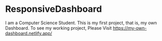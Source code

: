 # ResponsiveDashboard
I am a Computer Science Student. This is my first project, that is, my own Dashboard. To see my working project, Please Visit https://my-own-dashboard.netlify.app/

